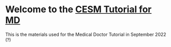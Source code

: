 
# Welcome to the [CESM Tutorial for MD](https://ncar.github.io/CESM-Tutorial-MD/README.html)

This is the materials used for the Medical Doctor Tutorial in September 2022 (?)
<br>


<div>
